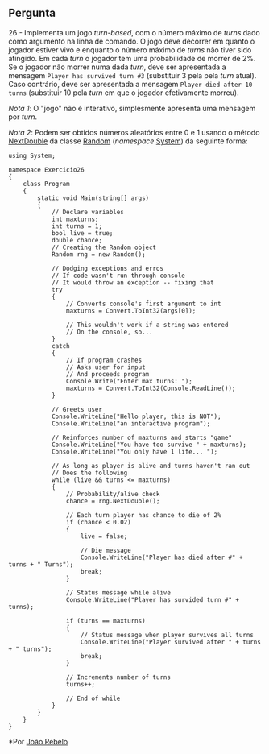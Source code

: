 ## Pergunta

26 - Implementa um jogo _turn-based_, com o número máximo de _turns_ dado como
argumento na linha de comando. O jogo deve decorrer em quanto o jogador estiver
vivo e enquanto o número máximo de _turns_ não tiver sido atingido. Em cada
_turn_ o jogador tem uma probabilidade de morrer de 2%. Se o jogador não morrer
numa dada _turn_, deve ser apresentada a mensagem `Player has survived turn #3`
(substituir 3 pela pela _turn_ atual). Caso contrário, deve ser apresentada a
mensagem `Player died after 10 turns` (substituir 10 pela _turn_ em que o
jogador efetivamente morreu).

_Nota 1_: O "jogo" não é interativo, simplesmente apresenta uma mensagem por
_turn_.

_Nota 2_: Podem ser obtidos números aleatórios entre 0 e 1 usando o método
[NextDouble](https://docs.microsoft.com/pt-pt/dotnet/api/system.random.nextdouble)
da classe [Random](https://docs.microsoft.com/pt-pt/dotnet/api/system.random)
(_namespace_ [System](https://docs.microsoft.com/pt-pt/dotnet/api/system)) da
seguinte forma:

```Csharp
using System;

namespace Exercicio26
{
    class Program
    {
        static void Main(string[] args)
        {
            // Declare variables
            int maxturns;
            int turns = 1;
            bool live = true;
            double chance;
            // Creating the Random object
            Random rng = new Random();

            // Dodging exceptions and erros
            // If code wasn't run through console
            // It would throw an exception -- fixing that
            try
            {
                // Converts console's first argument to int
                maxturns = Convert.ToInt32(args[0]);

                // This wouldn't work if a string was entered
                // On the console, so...
            }
            catch
            {
                // If program crashes
                // Asks user for input
                // And proceeds program
                Console.Write("Enter max turns: ");
                maxturns = Convert.ToInt32(Console.ReadLine());
            }

            // Greets user
            Console.WriteLine("Hello player, this is NOT");
            Console.WriteLine("an interactive program");

            // Reinforces number of maxturns and starts "game"
            Console.WriteLine("You have too survive " + maxturns);
            Console.WriteLine("You only have 1 life... ");

            // As long as player is alive and turns haven't ran out
            // Does the following
            while (live && turns <= maxturns)
            {
                // Probability/alive check
                chance = rng.NextDouble();

                // Each turn player has chance to die of 2%
                if (chance < 0.02)
                {
                    live = false;

                    // Die message
                    Console.WriteLine("Player has died after #" + turns + " Turns");
                    break;
                }

                // Status message while alive
                Console.WriteLine("Player has survided turn #" + turns);

                if (turns == maxturns)
                {
                    // Status message when player survives all turns
                    Console.WriteLine("Player survived after " + turns + " turns");
                    break;
                }

                // Increments number of turns
                turns++;   
                
                // End of while
            }
        }
    }
}

```

*Por [João Rebelo](https://github.com/JBernardoRebelo)